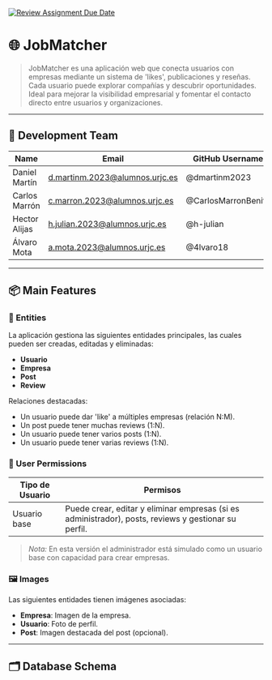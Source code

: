 [![Review Assignment Due Date](https://classroom.github.com/assets/deadline-readme-button-22041afd0340ce965d47ae6ef1cefeee28c7c493a6346c4f15d667ab976d596c.svg)](https://classroom.github.com/a/Jd7ILUgB)

# 🌐 JobMatcher

> JobMatcher es una aplicación web que conecta usuarios con empresas mediante un sistema de 'likes', publicaciones y reseñas. Cada usuario puede explorar compañías y  descubrir oportunidades. Ideal para mejorar la visibilidad empresarial y fomentar el contacto directo entre usuarios y organizaciones.

---

## 👥 Development Team

| Name            | Email                            | GitHub Username      |
|-----------------|----------------------------------|----------------------|
| Daniel Martín   | d.martinm.2023@alumnos.urjc.es   | @dmartinm2023        |
| Carlos Marrón   | c.marron.2023@alumnos.urjc.es    | @CarlosMarronBenito  |
| Hector Alijas   | h.julian.2023@alumnos.urjc.es    | @h-julian            |
| Álvaro Mota     | a.mota.2023@alumnos.urjc.es      | @4lvaro18            |

---

## 📦 Main Features

### 📘 Entities

La aplicación gestiona las siguientes entidades principales, las cuales pueden ser creadas, editadas y eliminadas:

- **Usuario**
- **Empresa**
- **Post**
- **Review**

Relaciones destacadas:

- Un usuario puede dar 'like' a múltiples empresas (relación N:M).
- Un post puede tener muchas reviews (1:N).
- Un usuario puede tener varios posts (1:N).
- Un usuario puede tener varias reviews (1:N).

### 🔐 User Permissions

| Tipo de Usuario | Permisos                                                                 |
|------------------|---------------------------------------------------------------------------|
| Usuario base     | Puede crear, editar y eliminar empresas (si es administrador), posts, reviews y gestionar su perfil. |

> *Nota:* En esta versión el administrador está simulado como un usuario base con capacidad para crear empresas.

### 🖼️ Images

Las siguientes entidades tienen imágenes asociadas:

- **Empresa**: Imagen de la empresa.
- **Usuario**: Foto de perfil.
- **Post**: Imagen destacada del post (opcional).

---

## 🗂️ Database Schema

